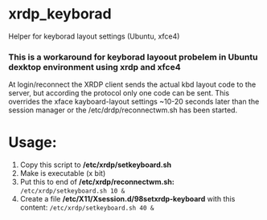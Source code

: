 # xrdp_keyborad
Helper for keyborad layout settings (Ubuntu, xfce4)

### This is a workaround for keyborad layoout probelem in Ubuntu dexktop environment using xrdp and xfce4
At login/reconnect the XRDP client sends the actual kbd layout code to the server, but according the protocol only one code can be sent. This overrides the xface kayboard-layout settings ~10-20 seconds later than the session manager or the /etc/drdp/reconnectwm.sh has been started.

# Usage:
1. Copy this script to **/etc/xrdp/setkeyboard.sh**
2. Make is executable (x bit)
3. Put this to end of **/etc/xrdp/reconnectwm.sh:** ```/etc/xrdp/setkeyboard.sh 10 &```
4. Create a file **/etc/X11/Xsession.d/98setxrdp-keyboard** with this content: ```/etc/xrdp/setkeyboard.sh 40 &```
   
